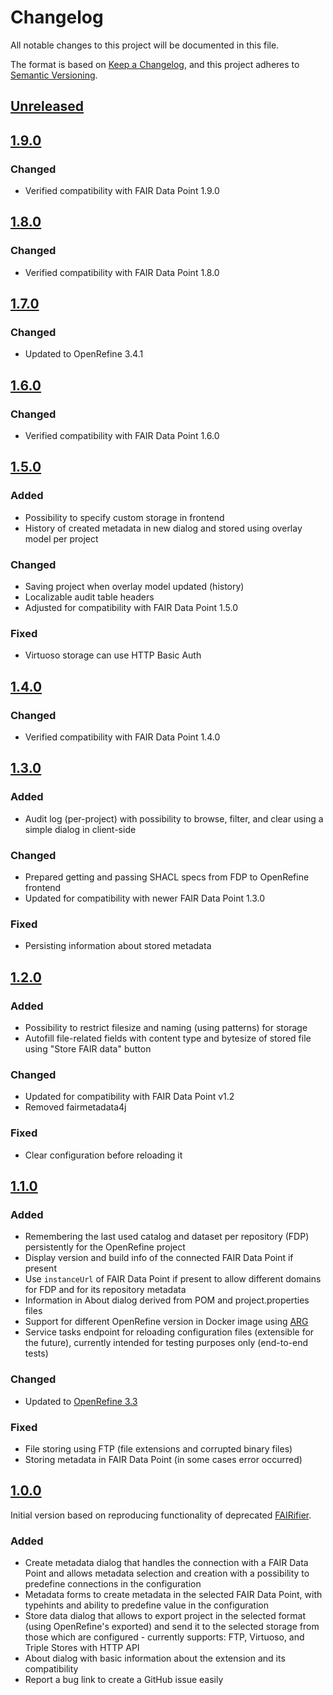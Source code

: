# Changelog

All notable changes to this project will be documented in this file.

The format is based on [Keep a Changelog](https://keepachangelog.com/en/1.0.0/),
and this project adheres to [Semantic Versioning](https://semver.org/spec/v2.0.0.html).

## [Unreleased]

## [1.9.0]

### Changed

- Verified compatibility with FAIR Data Point 1.9.0

## [1.8.0]

### Changed

- Verified compatibility with FAIR Data Point 1.8.0

## [1.7.0]

### Changed

- Updated to OpenRefine 3.4.1

## [1.6.0]

### Changed

- Verified compatibility with FAIR Data Point 1.6.0

## [1.5.0]

### Added

- Possibility to specify custom storage in frontend
- History of created metadata in new dialog and stored using overlay model
  per project

### Changed

- Saving project when overlay model updated (history)
- Localizable audit table headers
- Adjusted for compatibility with FAIR Data Point 1.5.0

### Fixed

- Virtuoso storage can use HTTP Basic Auth

## [1.4.0]

### Changed

- Verified compatibility with FAIR Data Point 1.4.0

## [1.3.0]

### Added

- Audit log (per-project) with possibility to browse, filter, and clear using 
  a simple dialog in client-side

### Changed

- Prepared getting and passing SHACL specs from FDP to OpenRefine frontend
- Updated for compatibility with newer FAIR Data Point 1.3.0

### Fixed

- Persisting information about stored metadata

## [1.2.0]

### Added

- Possibility to restrict filesize and naming (using patterns) for storage
- Autofill file-related fields with content type and bytesize of stored file using
  "Store FAIR data" button

### Changed

- Updated for compatibility with FAIR Data Point v1.2
- Removed fairmetadata4j

### Fixed

- Clear configuration before reloading it

## [1.1.0]

### Added

- Remembering the last used catalog and dataset per repository (FDP) persistently for the
  OpenRefine project
- Display version and build info of the connected FAIR Data Point if present
- Use `instanceUrl` of FAIR Data Point if present to allow different domains for FDP and for 
  its repository metadata
- Information in About dialog derived from POM and project.properties files
- Support for different OpenRefine version in Docker image using [ARG](https://docs.docker.com/engine/reference/builder/#arg)
- Service tasks endpoint for reloading configuration files (extensible for the future), currently
  intended for testing purposes only (end-to-end tests)

### Changed

- Updated to [OpenRefine 3.3](https://github.com/OpenRefine/OpenRefine/releases/tag/3.3)

### Fixed

- File storing using FTP (file extensions and corrupted binary files)
- Storing metadata in FAIR Data Point (in some cases error occurred)

## [1.0.0]

Initial version based on reproducing functionality of deprecated [FAIRifier](https://github.com/FAIRDataTeam/FAIRifier).

### Added

- Create metadata dialog that handles the connection with a FAIR Data Point and allows 
  metadata selection and creation with a possibility to predefine connections in the 
  configuration
- Metadata forms to create metadata in the selected FAIR Data Point, with typehints and 
  ability to predefine value in the configuration
- Store data dialog that allows to export project in the selected format (using OpenRefine's 
  exported) and send it to the selected storage from those which are configured - currently 
  supports: FTP, Virtuoso, and Triple Stores with HTTP API
- About dialog with basic information about the extension and its compatibility
- Report a bug link to create a GitHub issue easily

[Unreleased]: /../../compare/master...develop
[1.0.0]: /../../tree/v1.0.0
[1.1.0]: /../../tree/v1.1.0
[1.2.0]: /../../tree/v1.2.0
[1.3.0]: /../../tree/v1.3.0
[1.4.0]: /../../tree/v1.4.0
[1.5.0]: /../../tree/v1.5.0
[1.6.0]: /../../tree/v1.6.0
[1.7.0]: /../../tree/v1.7.0
[1.8.0]: /../../tree/v1.8.0
[1.9.0]: /../../tree/v1.9.0
